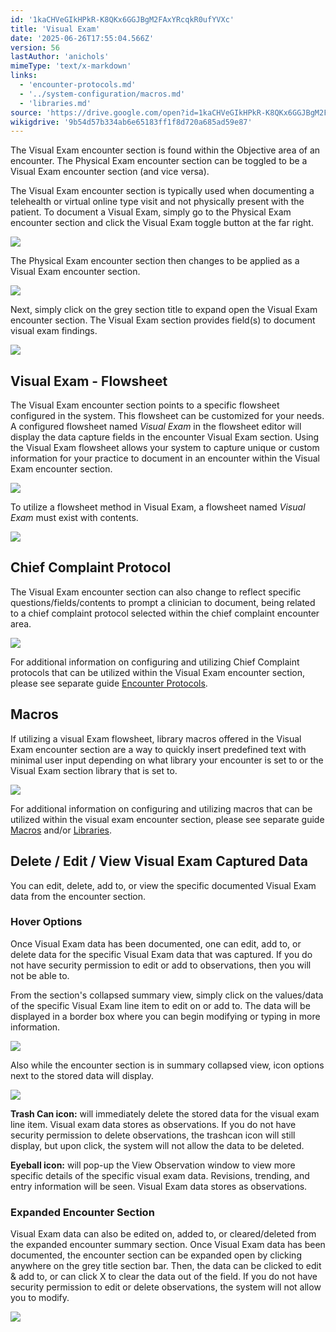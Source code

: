 ```yaml
---
id: '1kaCHVeGIkHPkR-K8QKx6GGJBgM2FAxYRcqkR0ufYVXc'
title: 'Visual Exam'
date: '2025-06-26T17:55:04.566Z'
version: 56
lastAuthor: 'anichols'
mimeType: 'text/x-markdown'
links:
  - 'encounter-protocols.md'
  - '../system-configuration/macros.md'
  - 'libraries.md'
source: 'https://drive.google.com/open?id=1kaCHVeGIkHPkR-K8QKx6GGJBgM2FAxYRcqkR0ufYVXc'
wikigdrive: '9b54d57b334ab6e65183ff1f8d720a685ad59e87'
---
```

The Visual Exam encounter section is found within the Objective area of an encounter.  The Physical Exam encounter section can be toggled to be a Visual Exam encounter section (and vice versa).

The Visual Exam encounter section is typically used when documenting a telehealth or virtual online type visit and not physically present with the patient.  To document a Visual Exam, simply go to the Physical Exam encounter section and click the Visual Exam toggle button at the far right.

![](../visual-exam.assets/e95f7445a339c87cf5747fa4ec22f42f.png)

The Physical Exam encounter section then changes to be applied as a Visual Exam encounter section.

![](../visual-exam.assets/0d43f4dc4f9aa67fcaa702e9f1b441e0.png)

Next, simply click on the grey section title to expand open the Visual Exam encounter section. The Visual Exam section provides field(s) to document visual exam findings.

![](../visual-exam.assets/4032e61ca80a2c1a6e2e20ac7961d57b.png)

## Visual Exam - Flowsheet

The Visual Exam encounter section points to a specific flowsheet configured in the system.  This flowsheet can be customized for your needs.  A configured flowsheet named *Visual Exam* in the flowsheet editor will display the data capture fields in the encounter Visual Exam section. Using the Visual Exam flowsheet allows your system to capture unique or custom information for your practice to document in an encounter within the Visual Exam encounter section.

![](../visual-exam.assets/3d192d8e143a8421d0a500c9439abeaf.png)

To utilize a flowsheet method in Visual Exam, a flowsheet named *Visual Exam* must exist with contents.

![](../visual-exam.assets/37bc6ef905291cd99277bc1a6bcfd4ef.png)

## Chief Complaint Protocol

The Visual Exam encounter section can also change to reflect specific questions/fields/contents to prompt a clinician to document, being related to a chief complaint protocol selected within the chief complaint encounter area.

![](../visual-exam.assets/fb630a46a999f721ab80dd4b722d2e85.png)

For additional information on configuring and utilizing Chief Complaint protocols that can be utilized within the Visual Exam encounter section, please see separate guide [Encounter Protocols](encounter-protocols.md).

## Macros

If utilizing a visual Exam flowsheet, library macros offered in the Visual Exam encounter section are a way to quickly insert predefined text with minimal user input depending on what library your encounter is set to or the Visual Exam section library that is set to.

![](../visual-exam.assets/dbfbedfd50ead1273f145843d68adf47.png)

For additional information on configuring and utilizing macros that can be utilized within the visual exam encounter section, please see separate guide [Macros](../system-configuration/macros.md#properties-of-a-macro) and/or [Libraries](libraries.md).

## Delete / Edit / View Visual Exam Captured Data

You can edit, delete, add to, or view the specific documented Visual Exam data from the encounter section.

### Hover Options

Once Visual Exam data has been documented, one can edit, add to, or delete data for the specific Visual Exam data that was captured.  If you do not have security permission to edit or add to observations, then you will not be able to.

From the section's collapsed summary view, simply click on the values/data of the specific Visual Exam line item to edit on or add to.  The data will be displayed in a border box where you can begin modifying or typing in more information.

![](../visual-exam.assets/04da59340f8f1f5cb123a5ebf2e1fcab.png)

Also while the encounter section is in summary collapsed view, icon options next to the stored data will display.

![](../visual-exam.assets/900f31371c61070617255faede9b881f.png)

**Trash Can icon:** will immediately delete the stored data for the visual exam line item.  Visual exam data stores as observations.  If you do not have security permission to delete observations, the trashcan icon will still display, but upon click, the system will not allow the data to be deleted.

**Eyeball icon:** will pop-up the View Observation window to view more specific details of the specific visual exam data. Revisions, trending, and entry information will be seen. Visual Exam data stores as observations.

### Expanded Encounter Section

Visual Exam data can also be edited on, added to, or cleared/deleted from the expanded encounter summary section.  Once Visual Exam data has been documented, the encounter section can be expanded open by clicking anywhere on the grey title section bar.  Then, the data can be clicked to edit & add to, or can click X to clear the data out of the field.  If you do not have security permission to edit or delete observations, the system will not allow you to modify.

![](../visual-exam.assets/ee464ecdd61d56bdbcd040e5401e3f92.png)
